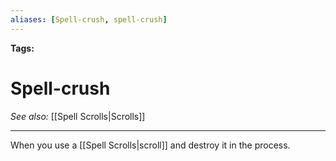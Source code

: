 ```yaml
---
aliases: [Spell-crush, spell-crush]
---
```


**Tags:** 
# Spell-crush
*See also:* [[Spell Scrolls|Scrolls]]
___
When you use a [[Spell Scrolls|scroll]] and destroy it in the process.